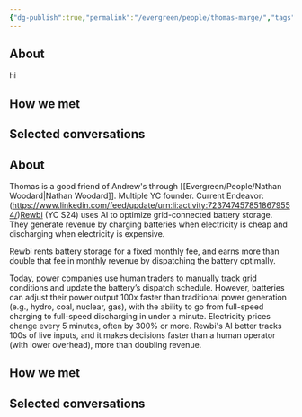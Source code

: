 ```yaml
---
{"dg-publish":true,"permalink":"/evergreen/people/thomas-marge/","tags":["people","work/proto_ventures"]}
---
```


## About

hi
## How we met


## Selected conversations
## About

Thomas is a good friend of Andrew's through [[Evergreen/People/Nathan Woodard\|Nathan Woodard]]. Multiple YC founder. Current Endeavor:
(https://www.linkedin.com/feed/update/urn:li:activity:7237474578518679554/)[Rewbi](https://www.linkedin.com/company/rewbi/) (YC S24) uses AI to optimize grid-connected battery storage. They generate revenue by charging batteries when electricity is cheap and discharging when electricity is expensive.  
  
Rewbi rents battery storage for a fixed monthly fee, and earns more than double that fee in monthly revenue by dispatching the battery optimally.  
  
Today, power companies use human traders to manually track grid conditions and update the battery’s dispatch schedule. However, batteries can adjust their power output 100x faster than traditional power generation (e.g., hydro, coal, nuclear, gas), with the ability to go from full-speed charging to full-speed discharging in under a minute. Electricity prices change every 5 minutes, often by 300% or more. Rewbi's AI better tracks 100s of live inputs, and it makes decisions faster than a human operator (with lower overhead), more than doubling revenue.


## How we met


## Selected conversations
